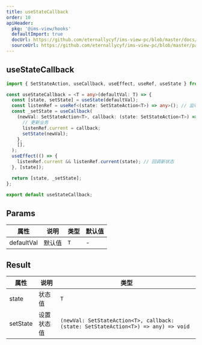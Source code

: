 ```yaml
---
title: useStateCallback
order: 10
apiHeader:
  pkg: '@ims-view/hooks'
  defaultImport: true
  docUrl: https://github.com/eternallycyf/ims-view-pc/blob/master/docs/hooks/useStateCallback.md
  sourceUrl: https://github.com/eternallycyf/ims-view-pc/blob/master/packages/hooks/src/useStateCallback.ts
---
```


## useStateCallback

```ts
import { SetStateAction, useCallback, useEffect, useRef, useState } from 'react';

const useStateCallback = <T = any>(defaultVal: T) => {
  const [state, setState] = useState(defaultVal);
  const listenRef = useRef<(state: SetStateAction<T>) => any>(); // 监听新状态的回调器
  const _setState = useCallback(
    (newVal: SetStateAction<T>, callback: (state: SetStateAction<T>) => any) => {
      // 更新业务
      listenRef.current = callback;
      setState(newVal);
    },
    [],
  );
  useEffect(() => {
    listenRef.current && listenRef.current(state); // 回调新状态
  }, [state]);

  return [state, _setState];
};

export default useStateCallback;
```

## Params

| 属性       | 说明   | 类型 | 默认值 |
| ---------- | ------ | ---- | ------ |
| defaultVal | 默认值 | `T`  | -      |

## Result

| 属性     | 说明       | 类型                                                                               |
| -------- | ---------- | ---------------------------------------------------------------------------------- |
| state    | 状态值     | `T`                                                                                |
| setState | 设置状态值 | `(newVal: SetStateAction<T>, callback: (state: SetStateAction<T>) => any) => void` |
